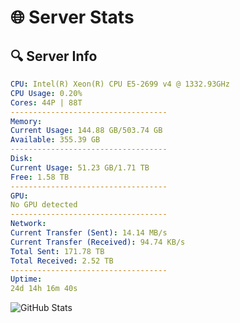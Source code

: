 # 🌐 Server Stats
## 🔍 Server Info
```yaml
CPU: Intel(R) Xeon(R) CPU E5-2699 v4 @ 1332.93GHz
CPU Usage: 0.20%
Cores: 44P | 88T
-----------------------------------
Memory:
Current Usage: 144.88 GB/503.74 GB
Available: 355.39 GB
-----------------------------------
Disk:
Current Usage: 51.23 GB/1.71 TB
Free: 1.58 TB
-----------------------------------
GPU:
No GPU detected
-----------------------------------
Network:
Current Transfer (Sent): 14.14 MB/s
Current Transfer (Received): 94.74 KB/s
Total Sent: 171.78 TB
Total Received: 2.52 TB
-----------------------------------
Uptime:
24d 14h 16m 40s
```
![GitHub Stats](https://img.shields.io/badge/Updated-2025-03-04_12:59:59-blue)